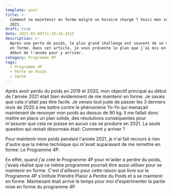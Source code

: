 ```yaml
---
template: post
title: >-
  Comment se maintenir en forme malgré un horaire chargé ? Voici mon secret pour
  2021.
draft: true
date: 2021-03-09T11:19:14.241Z
description: >-
  Après une perte de poids, le plus grand challenge est souvent de se maintenir
  en forme. Dans cet article, je vous présente le plan que j'ai mis en place au
  début de l'année pour y arriver.
category: Programme 4P
tags:
  - Programme 4P
  - Perte de Poids
  - Santé
---
```

Après avoir perdu du poids en 2019 et 2020, mon objectif principal au début de l'année 2021 était bien évidemment de me maintenir en forme. Je savais que cela n'allait pas être facile. Je venais tout juste de passer les 3 derniers mois de 2020 à me battre contre le phénomène Yo-Yo qui menaçait maintenant de renvoyer mon poids au dessus de 90 kg. Il me fallait donc mettre en place un plan solide, des résolutions conséquentes pour m'assurer que cela ne puisse en aucun cas se produire en 2021. La seule question qui restait désormais était: Comment y arriver ?

Pour maintenir mon poids pendant l'année 2021, je n'ai fait recours à rien d'autre que la même technique qui m'avait auparavant de me remettre en forme: Le Programme 4P.

En effet, quand j'ai créé le Programme 4P pour m'aider à perdre du poids, j'avais réalisé que ce même programme pourrait être aussi utiliser pour se maintenir en forme. C'est d'ailleurs pour cette raison que livre sur le Programme 4P s'intitule Prendre Plaisir à Perdre du Poids et à se maintenir en forme. Maintenant était arrivé le temps pour moi d'expérimenter la partie mise en forme du programme 4P.
